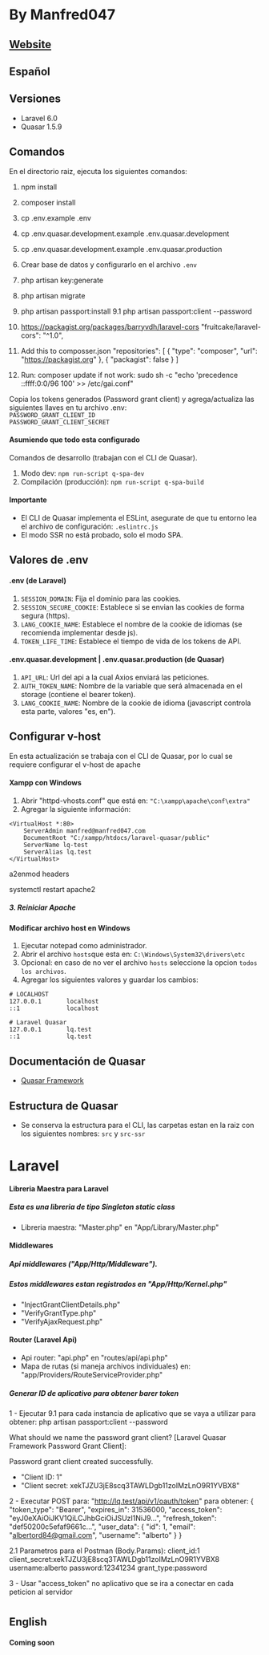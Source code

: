 # By Manfred047
## [Website](https://laravel-quasar.manfred047.com/)

## Español

## Versiones
* Laravel 6.0
* Quasar 1.5.9

## Comandos
En el directorio raiz, ejecuta los siguientes comandos:

1. npm install
2. composer install
3. cp .env.example .env
4. cp .env.quasar.development.example .env.quasar.development
5. cp .env.quasar.development.example .env.quasar.production
6. Crear base de datos y configurarlo en el archivo `.env`
7. php artisan key:generate
8. php artisan migrate
9. php artisan passport:install
9.1 php artisan passport:client --password

10. https://packagist.org/packages/barryvdh/laravel-cors
"fruitcake/laravel-cors": "^1.0",

11. Add this to composser.json
  "repositories": [
    {
      "type": "composer",
      "url": "https://packagist.org"
    },
    {
      "packagist": false
    }
  ]

12. Run: composer update
  if not work:
  sudo sh -c "echo 'precedence ::ffff:0:0/96 100' >> /etc/gai.conf"

Copia los tokens generados (Password grant client) y agrega/actualiza las siguientes llaves en tu archivo .env:\
 `PASSWORD_GRANT_CLIENT_ID` \
 `PASSWORD_GRANT_CLIENT_SECRET`
 
 #### Asumiendo que todo esta configurado
 Comandos de desarrollo (trabajan con el CLI de Quasar).
 1. Modo dev: `npm run-script q-spa-dev`
 2. Compilación (producción): `npm run-script q-spa-build`
 
 #### Importante
 * El CLI de Quasar implementa el ESLint, asegurate de que tu entorno lea el archivo de configuración: `.eslintrc.js`
 * El modo SSR no está probado, solo el modo SPA.
 
 ## Valores de .env
 #### .env (de Laravel)
 1. `SESSION_DOMAIN`: Fija el dominio para las cookies.
 2. `SESSION_SECURE_COOKIE`: Establece si se envian las cookies de forma segura (https).
 3. `LANG_COOKIE_NAME`: Establece el nombre de la cookie de idiomas (se recomienda implementar desde js).
 4. `TOKEN_LIFE_TIME`: Establece el tiempo de vida de los tokens de API.
 
 #### .env.quasar.development | .env.quasar.production (de Quasar)
 1. `API_URL`: Url del api a la cual Axios enviará las peticiones.
 2. `AUTH_TOKEN_NAME`: Nombre de la variable que será almacenada en el storage (contiene el bearer token).
 3. `LANG_COOKIE_NAME`: Nombre de la cookie de idioma (javascript controla esta parte, valores "es, en").

## Configurar v-host
En esta actualización se trabaja con el CLI de Quasar, por lo cual se requiere configurar el v-host de apache

#### Xampp con Windows

1. Abrir "httpd-vhosts.conf" que está en: `"C:\xampp\apache\conf\extra"`
2. Agregar la siguiente información:
```
<VirtualHost *:80>
    ServerAdmin manfred@manfred047.com
    DocumentRoot "C:/xampp/htdocs/laravel-quasar/public"
    ServerName lq-test
    ServerAlias lq.test
</VirtualHost>
```

a2enmod headers

systemctl restart apache2

##### 3. Reiniciar Apache

#### Modificar archivo host en Windows
1. Ejecutar notepad como administrador.
2. Abrir el archivo `hosts`que esta en:
`C:\Windows\System32\drivers\etc`
3. Opcional: en caso de no ver el archivo `hosts` seleccione la opcion `todos los archivos`. 
4. Agregar los siguientes valores y guardar los cambios:
```
# LOCALHOST
127.0.0.1       localhost
::1             localhost

# Laravel Quasar
127.0.0.1       lq.test
::1             lq.test
```

## Documentación de Quasar
+ [Quasar Framework](https://quasar.dev/)

 ## Estructura de Quasar
 
 + Se conserva la estructura para el CLI, las carpetas estan en la raiz con los siguientes nombres:
 `src` y `src-ssr`
 
 # Laravel
 
#### Libreria Maestra para Laravel
##### Esta es una libreria de tipo Singleton static class

* Libreria maestra: "Master.php" en "App/Library/Master.php"

#### Middlewares
##### Api middlewares ("App/Http/Middleware").
##### Estos middlewares estan registrados en "App/Http/Kernel.php"

* "InjectGrantClientDetails.php"
* "VerifyGrantType.php"
* "VerifyAjaxRequest.php"

#### Router (Laravel Api)

* Api router: "api.php" en "routes/api/api.php" 
* Mapa de rutas (si maneja archivos individuales) en: "app/Providers/RouteServiceProvider.php"

##### Generar ID de aplicativo para obtener barer token 
1 - Ejecutar 9.1 para cada instancia de aplicativo que se vaya a utilizar para obtener:
php artisan passport:client --password

 What should we name the password grant client? [Laravel Quasar Framework Password Grant Client]:
 > 
Password grant client created successfully.
* "Client ID: 1"
* "Client secret: xekTJZU3jE8scq3TAWLDgb11zoIMzLnO9R1YVBX8"

2 - Executar POST para: "http://lq.test/api/v1/oauth/token" para obtener:
{
    "token_type": "Bearer",
    "expires_in": 31536000,
    "access_token": "eyJ0eXAiOiJKV1QiLCJhbGciOiJSUzI1NiJ9...",
    "refresh_token": "def50200c5efaf9661c...",
    "user_data": {
        "id": 1,
        "email": "albertord84@gmail.com",
        "username": "alberto"
    }
}

2.1 Parametros para el Postman (Body.Params):
client_id:1
client_secret:xekTJZU3jE8scq3TAWLDgb11zoIMzLnO9R1YVBX8
username:alberto
password:12341234
grant_type:password

3 - Usar "access_token" no aplicativo que se ira a conectar en cada peticion al servidor



#

## English

#### Coming soon
